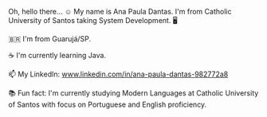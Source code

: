  Oh, hello there... ☺️ My name is Ana Paula Dantas. I'm from Catholic University of Santos taking System Development. 🖥️
 
🇧🇷 I'm from Guarujá/SP.

☕ I'm currently learning Java.

📫 My LinkedIn: www.linkedin.com/in/ana-paula-dantas-982772a8

📚 Fun fact: I'm currently studying Modern Languages at Catholic University of Santos with focus on Portuguese and English proficiency. 

